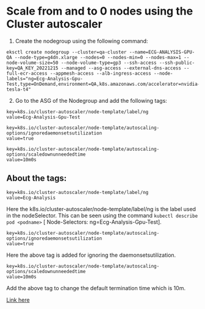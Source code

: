 # Scale from and to 0 nodes using the Cluster autoscaler

1. Create the nodegroup using the following command:

``` 
eksctl create nodegroup --cluster=qa-cluster --name=ECG-ANALYSIS-GPU-QA --node-type=g4dn.xlarge --nodes=0 --nodes-min=0 --nodes-max=1 --node-volume-size=50 --node-volume-type=gp3 --ssh-access --ssh-public-key=QA_KEY_20221215 --managed --asg-access --external-dns-access --full-ecr-access --appmesh-access --alb-ingress-access --node-labels="ng=Ecg-Analysis-Gpu-Test,type=OnDemand,environment=QA,k8s.amazonaws.com/accelerator=nvidia-tesla-t4"
```

2. Go to the ASG of the Nodegroup and add the following tags:

```
key=k8s.io/cluster-autoscaler/node-template/label/ng 
value=Ecg-Analysis-Gpu-Test

key=k8s.io/cluster-autoscaler/node-template/autoscaling-options/ignoredaemonsetsutilization
value=true

key=k8s.io/cluster-autoscaler/node-template/autoscaling-options/scaledownunneededtime
value=10m0s
```





## About the tags:

```
key=k8s.io/cluster-autoscaler/node-template/label/ng 
value=Ecg-Analysis
```
Here the k8s.io/cluster-autoscaler/node-template/label/ng is the label used in the nodeSelector. This can be seen using the command ```kubectl describe pod <podname>``` [ Node-Selectors: ng=Ecg-Analysis-Gpu-Test].

```
key=k8s.io/cluster-autoscaler/node-template/autoscaling-options/ignoredaemonsetsutilization
value=true
```
Here the above tag is added for ignoring the daemonsetsutilization.

```
key=k8s.io/cluster-autoscaler/node-template/autoscaling-options/scaledownunneededtime
value=10m0s
```
Add the above tag to change the default termination time which is 10m.

[Link here](https://docs.google.com/document/d/1Pj9CqVFExueQHvNu2WUQd4L3zOap32f_-NYpgd2Eb_M/edit?addon_store)



